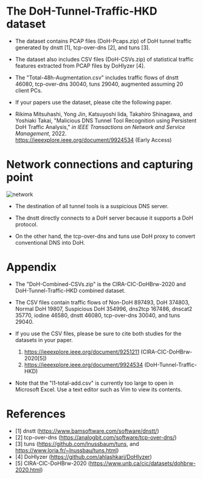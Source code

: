 # The DoH-Tunnel-Traffic-HKD dataset

* The dataset contains PCAP files (DoH-Pcaps.zip) of DoH tunnel traffic generated by dnstt [1], tcp-over-dns [2], and tuns [3].

* The dataset also includes CSV files (DoH-CSVs.zip) of statistical traffic features extracted from PCAP files by DoHlyzer [4].

* The "Total-48h-Augmentation.csv" includes traffic flows of dnstt 46080, tcp-over-dns 30040, tuns 29040, augmented assuming 20 client PCs.

* If your papers use the dataset, please cite the following paper.

* Rikima Mitsuhashi, Yong Jin, Katsuyoshi Iida, Takahiro Shinagawa, and Yoshiaki Takai, 
"Malicious DNS Tunnel Tool Recognition using Persistent DoH Traffic Analysis,"
*in IEEE Transactions on Network and Service Management*, 2022.<br>
https://ieeexplore.ieee.org/document/9924534 (Early Access)

# Network connections and capturing point

![network](https://user-images.githubusercontent.com/101712711/173388419-2981578d-7157-42e9-a6b3-1ebe67f44d9c.png)


* The destination of all tunnel tools is a suspicious DNS server.

* The dnstt directly connects to a DoH server because it supports a DoH protocol.

* On the other hand, the tcp-over-dns and tuns use DoH proxy to convert conventional DNS into DoH.

# Appendix

* The "DoH-Combined-CSVs.zip" is the CIRA-CIC-DoHBrw-2020 and DoH-Tunnel-Traffic-HKD combined dataset.

* The CSV files contain traffic flows of Non-DoH 897493, DoH 374803, Normal DoH 19807, Suspicious DoH 354996, dns2tcp 167486, dnscat2 35770, iodine 46580, dnstt 46080, tcp-over-dns 30040, and tuns 29040.
 
* If you use the CSV files, please be sure to cite both studies for the datasets in your paper.
    1. https://ieeexplore.ieee.org/document/9251211 (CIRA-CIC-DoHBrw-2020[5])   
    2. https://ieeexplore.ieee.org/document/9924534 (DoH-Tunnel-Traffic-HKD)

* Note that the "l1-total-add.csv" is currently too large to open in Microsoft Excel.
  Use a text editor such as Vim to view its contents.

# References
* [1] dnstt</t>  (https://www.bamsoftware.com/software/dnstt/)
* [2] tcp-over-dns</t> (https://analogbit.com/software/tcp-over-dns/)
* [3] tuns</t> (https://github.com/lnussbaum/tuns, and https://www.loria.fr/~lnussbau/tuns.html)
* [4] DoHlyzer</t> (https://github.com/ahlashkari/DoHlyzer)
* [5] CIRA-CIC-DoHBrw-2020</t> (https://www.unb.ca/cic/datasets/dohbrw-2020.html)
